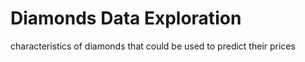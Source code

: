 # Diamonds Data Exploration
 characteristics of diamonds that could be used to predict their prices
